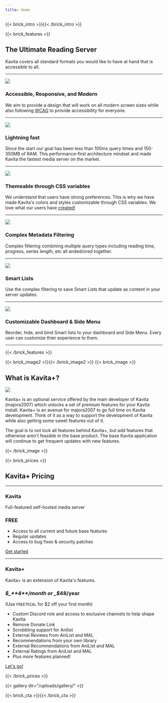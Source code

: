 ```yaml
---
title: Home
---
```

{{< brick_intro >}}{{< /brick_intro >}}

{{< brick_features >}}
## The Ultimate Reading Server

Kavita covers all standard formats you would like to have at hand that is accessible to all.

---

![](/img/icons/material-symbols/200/rounded/devices.svg)
### Accessible, Responsive, and Modern

We aim to provide a design that will work on all modern screen sizes while also following [WCAG](https://www.w3.org/TR/WCAG21/#:~:text=Web%20Content%20Accessibility%20Guidelines%20(WCAG)%202.1%20defines%20how%20to%20make,%2C%20learning%2C%20and%20neurological%20disabilities.) to provide accessibility for everyone.

---

![](/img/icons/material-symbols/200/rounded/timer.svg)
### Lightning fast

Since the start our goal has been less than 100ms query times and 150-350MB of RAM. This performance-first architecture mindset and made Kavita the fastest media server on the market.

---

![](/img/icons/material-symbols/200/rounded/design_services.svg)
### Themeable through CSS variables

We understand that users have strong preferences. This is why we have made Kavita's colors and styles customizable through CSS variables. We love what our users have [created!](https://github.com/Kareadita/Themes)

---


![](/img/icons/material-symbols/200/rounded/design_services.svg)
### Complex Metadata Filtering

Complex filtering combining multiple query types including reading time, progress, series length, etc all anded/ored together.

---

![](/img/icons/material-symbols/200/rounded/design_services.svg)
### Smart Lists

Use the complex filtering to save Smart Lists that update as content in your server updates.

---

![](/img/icons/material-symbols/200/rounded/design_services.svg)
### Customizable Dashboard & Side Menu

Reorder, hide, and bind Smart lists to your dashboard and Side Menu. Every user can customize thier experience to them.

---


{{< /brick_features >}}

{{< brick_image2 >}}{{< /brick_image2 >}}
{{< brick_image >}}

## What is Kavita+?

![](/uploads/illustrations/kavita+.webp)

Kavita+ is an optional service offered by the main developer of Kavita (majora2007) which unlocks a set of premium features for your Kavita install. Kavita+ is an avenue for majora2007 to go full time on Kavita development. Think of it as a way to support the development of Kavita while also getting some sweet features out of it. 

The goal is to not lock all features behind Kavita+, but add features that otherwise aren't feasible in the base product. The base Kavita application will continue to get frequent updates with new features.


{{< /brick_image >}}

{{< brick_prices >}}

## Kavita+ Pricing
---
### Kavita

Full-featured self-hosted media server

### **FREE**
- Access to all current and future base features
- Regular updates
- Access to bug fixes & security patches

[Get started](/get-started/)

---

### Kavita+

Kavita+ is an extension of Kavita's features.

### _$_**4**/month or _$_**48**/year
(Use `FREETRIAL` for $2 off your first month) 

- Custom Discord role and access to exclusive channels to help shape Kavita
- Remove Donate Link
- Scrobbling support for Anilist
- External Reviews from AniList and MAL
- Recommendations from your own library
- External Recommendations from AniList and MAL
- External Ratings from AniList and MAL
- Plus more features planned!

[Let's go!](https://buy.stripe.com/00gcOQanFajG0hi5ko?prefilled_promo_code=FREETRIAL)



{{< /brick_prices >}}

{{< gallery dir="/uploads/gallery/" >}}

{{< brick_cta >}}{{< /brick_cta >}}